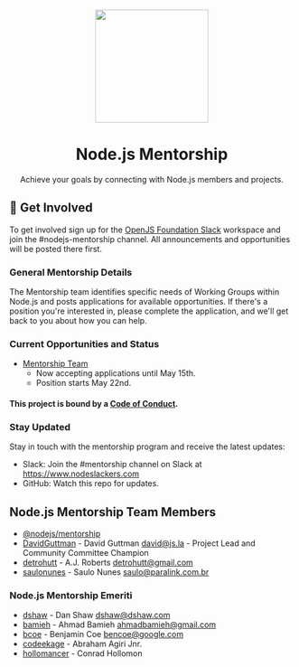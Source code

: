 <p align="center">
  <br>
  <a href="https://nodejs.dev">
    <img src="https://i.imgur.com/uIFTRPH.png" width="200"/>
  </a>
</p>

<h1 align="center">Node.js Mentorship</h1>

<p align="center">
  Achieve your goals by connecting with Node.js members and projects.
</p>

## 🚀 Get Involved

To get involved sign up for the [OpenJS Foundation Slack](https://slack-invite.openjsf.org/) workspace and join the #nodejs-mentorship channel. All announcements and opportunities will be posted there first. 

### General Mentorship Details

The Mentorship team identifies specific needs of Working Groups within Node.js and posts applications for available opportunities. If there's a position you're interested in, please complete the application, and we'll get back to you about how you can help.

### Current Opportunities and Status

* [Mentorship Team](https://nodejs.aidaform.com/mentorship-team-application)
  * Now accepting applications until May 15th.
  * Position starts May 22nd.

#### This project is bound by a [Code of Conduct][].

### Stay Updated

Stay in touch with the mentorship program and receive the latest updates:

- Slack: Join the #mentorship channel on Slack at https://www.nodeslackers.com
- GitHub: Watch this repo for updates.

## Node.js Mentorship Team Members

* [@nodejs/mentorship](https://github.com/orgs/nodejs/teams/mentorship/members)
* [DavidGuttman](https://github.com/DavidGuttman) - David Guttman <david@js.la> - Project Lead and Community Committee Champion
* [detrohutt](https://github.com/detrohutt) - A.J. Roberts <detrohutt@gmail.com>
* [saulonunes](https://github.com/saulonunes) - Saulo Nunes <saulo@paralink.com.br>


### Node.js Mentorship Emeriti

* [dshaw](https://github.com/dshaw) - Dan Shaw <dshaw@dshaw.com>
* [bamieh](https://github.com/bamieh) - Ahmad Bamieh <ahmadbamieh@gmail.com>
* [bcoe](https://github.com/bcoe) - Benjamin Coe <bencoe@google.com>
* [codeekage](https://github.com/codeekage) - Abraham Agiri Jnr.
* [hollomancer](https://github.com/hollomancer) - Conrad Hollomon


[Mentorship Journal]: JOURNAL.md
[Code of Conduct]: CODE_OF_CONDUCT.md
[Node.js Foundation]: https://github.com/nodejs
[Kicking off the mentorship program initiative]: kickoff.md
[Working Groups]: https://github.com/nodejs/TSC/blob/master/WORKING_GROUPS.md
[Contributing to the project]: CONTRIBUTING.md
[Kubernetes pilot program]: https://docs.google.com/presentation/d/1bRjDEPEn3autWzaEFirbLfHagbZV04Q9kTCalYmnnXw/edit#slide=id.g2900d0522b_0_76
